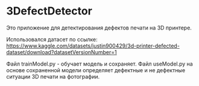 # 3DefectDetector
Это приложение для детектирования дефектов печати на 3D принтере. 

Использовался датасет по ссылке:
https://www.kaggle.com/datasets/justin900429/3d-printer-defected-dataset/download?datasetVersionNumber=1

Файл trainModel.py - обучает модель и сохраняет. 
Файл useModel.py на основе сохраненной модели определяет дефектные и не дефектные ситуации 3D печати на фотографии.
